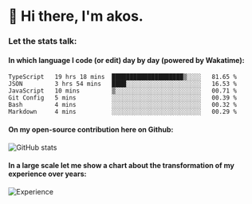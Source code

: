 # 👋 Hi there, I'm akos. 


### Let the stats talk:


#### In which language I code (or edit) day by day (powered by Wakatime): 

<!--START_SECTION:waka-->

```text
TypeScript   19 hrs 18 mins  ████████████████████▒░░░░   81.65 %
JSON         3 hrs 54 mins   ████░░░░░░░░░░░░░░░░░░░░░   16.53 %
JavaScript   10 mins         ▒░░░░░░░░░░░░░░░░░░░░░░░░   00.71 %
Git Config   5 mins          ░░░░░░░░░░░░░░░░░░░░░░░░░   00.39 %
Bash         4 mins          ░░░░░░░░░░░░░░░░░░░░░░░░░   00.32 %
Markdown     4 mins          ░░░░░░░░░░░░░░░░░░░░░░░░░   00.29 %
```

<!--END_SECTION:waka-->

#### On my open-source contribution here on Github:
 
![GitHub stats](https://github-readme-stats.vercel.app/api?username=akosbalasko)

#### In a large scale let me show a chart about the transformation of my experience over years:   

![Experience](https://cr-skills-chart-widget.azurewebsites.net/api/api?username=akosbalasko)
